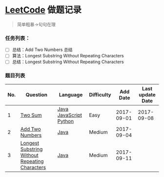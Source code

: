 # [LeetCode](https://leetcode.com/problems/) 做题记录

> 简单粗暴->句句在理

### 任务列表：
- [ ] 总结：Add Two Numbers 总结
- [ ] 算法：Longest Substring Without Repeating Characters
- [ ] 总结：Longest Substring Without Repeating Characters

### 题目列表
| No. | Question                                            | Language                                    | Difficulty | Add Date   | Last update Date |
|-----|-----------------------------------------------------|---------------------------------------------|------------|------------|------------------|
| 1   | [Two Sum][1]                                        | [Java][1_1] [JavaScript][1_2] [Python][1_3] | Easy       | 2017-09-01 | 2017-09-08       |
| 2   | [Add Two Numbers][2]                                | [Java][2_1]                                 | Medium     | 2017-09-04 |                  |
| 3   | [Longest Substring Without Repeating Characters][3] | [Java][3_1]                                 | Medium     | 2017-09-11 |                  |

[1]:001.Two%20Sum
[1_1]:001.Two%20Sum/TwoSum.java
[1_2]:001.Two%20Sum/twosum.js
[1_3]:001.Two%20Sum/TwoSum.py

[2]:002.Add%20Two%20Numbers
[2_1]:002.Add%20Two%20Numbers/Solution.java

[3]:003.Longest%20Substring%20Without%20Repeating%20Characters
[3_1]:003.Longest%20Substring%20Without%20Repeating%20Characters/Solution.java
